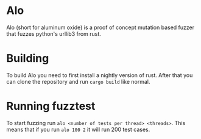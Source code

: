 # Alo
Alo (short for aluminum oxide) is a proof of concept mutation based fuzzer that fuzzes python's urllib3 from rust.

# Building
To build Alo you need to first install a nightly version of rust.
After that you can clone the repository and run `cargo build` like normal.

# Running fuzztest
To start fuzzing run `alo <number of tests per thread> <threads>`.
This means that if you run `alo 100 2` it will run 200 test cases.
